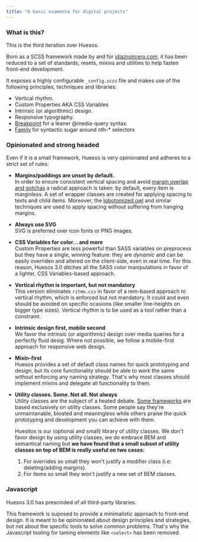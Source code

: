 ```yaml
---
title: "A basic osamenta for digital projects"
---
```


### What is this?

This is the third iteration over Huesos.

Born as a SCSS framework made by and for [idiazroncero.com](http://idiazroncero.com), it has been reduced to a set of standards, resets, mixins and utilities to help fasten front-end development.

It exposes a highly configurable `_config.scss` file and makes use of the following principles, techniques and libraries:

- Vertical rhythm.
- Custom Properties AKA CSS Variables
- Intrinsic (or algorithmic) design.
- Responsive typography.
- [Breakpoint](http://breakpoint-sass.com/) for a leaner @media-query syntax.
- [Family](https://lukyvj.github.io/family.scss/) for syntactic sugar around nth-* selectors

### Opinionated and strong headed

Even if it is a small framework, Huesos is very opinionated and adheres to a strict set of rules:

- __Margins/paddings are unset by default.__  
  In order to ensure consistent vertical spacing and avoid [margin overlap and gotchas](https://www.smashingmagazine.com/2019/07/margins-in-css/) a radical approach is taken: by default, every item is marginless. A set of wrapper classes are created for applying spacing to texts and child items. Moreover, the [lobotomized owl](https://alistapart.com/article/axiomatic-css-and-lobotomized-owls/) and similar techniques are used to apply spacing without suffering from hanging margins.

- __Always use SVG__  
  SVG is preferred over icon fonts or PNG images.

- __CSS Variables for color... and more__  
  Custom Properties are less powerful than SASS variables on preprocess but they have a single, winning feature: they are _dynamic_ and can be easily overriden and altered on the client-side, even in real time. For this reason, Huesos 3.0 ditches all the SASS color manipulations in favor of a lighter, CSS Variables-based approach.

- __Vertical rhythm is important, but not mandatory__  
  This version eliminates `ritmo.css` in favor of a rem-based approach to vertical rhythm, which is enforced but not mandatory. It could and even should be avoided on specific ocasions (like smaller line-heights on bigger type sizes). Vertical rhythm is to be used as a tool rather than a constraint.

- __Intrinsic design first, mobile second__  
  We favor the intrinsic (or algorithmic) design over media queries for a perfectly fluid desig. Where not possible, we follow a mobile-first approach for responsive web design.

- __Mixin-first__  
  Huesos provides a set of default class names for quick prototyping and design, but its core functionality should be able to work the same without enforcing any naming strategy. That's why most classes should implement mixins and delegate all functionality to them.

- __Utility classes. Some. Not all. Not always__  
  Utility classes are the subject of a heated debate. [Some frameworks](https://tachyons.io/) are based exclusively on utility classes. Some people say they're unmaintanable, bloated and meaningless while others praise the quick prototyping and development you can achieve with them.

  Huesitos is our (optional and small) library of utility classes. We don't favor design by using utility classes, we do embrace BEM and semantical naming but __we have found that a small subset of utility classes on top of BEM is really useful on two cases:__

  1. For overrides so small they won't justify a modifier class (i.e: deleting/adding margins).
  2. For items so small they won't justify a new set of BEM classes.



### Javascript

Huesos 3.0 has prescinded of all third-party libraries. 

This framework is suposed to provide a minimalistic approach to front-end design. It is meant to be opinionated about design principles and strategies, but not about the specific tools to solve common problems. That's why the Javascript tooling for taming elements like `<select>` has been removed.
